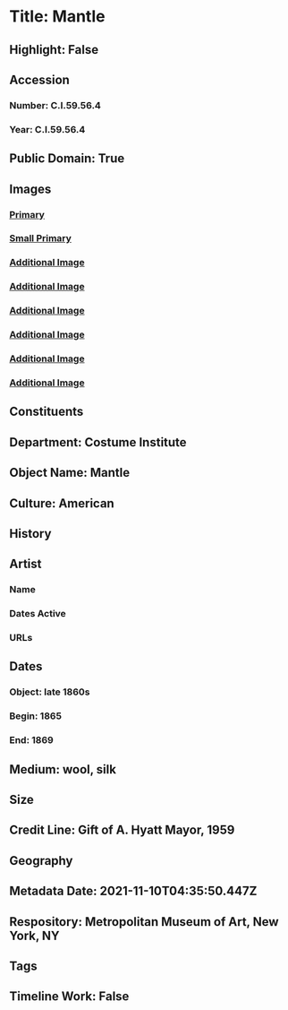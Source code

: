 # Title: Mantle
## Highlight: False
## Accession
### Number: C.I.59.56.4
### Year: C.I.59.56.4
## Public Domain: True
## Images
### [Primary](https://images.metmuseum.org/CRDImages/ci/original/C.I.59.56.4_F.jpg)
### [Small Primary](https://images.metmuseum.org/CRDImages/ci/web-large/C.I.59.56.4_F.jpg)
### [Additional Image](https://images.metmuseum.org/CRDImages/ci/original/C.I.59.56.4_S.jpg)
### [Additional Image](https://images.metmuseum.org/CRDImages/ci/original/C.I.59.56.4_B.jpg)
### [Additional Image](https://images.metmuseum.org/CRDImages/ci/original/C.I.59.56.4_d.jpg)
### [Additional Image](https://images.metmuseum.org/CRDImages/ci/original/C.I.59.56.4_d2.jpg)
### [Additional Image](https://images.metmuseum.org/CRDImages/ci/original/C.I.59.56.4_d3.jpg)
### [Additional Image](https://images.metmuseum.org/CRDImages/ci/original/C.I.59.56.4_d4.jpg)
## Constituents
## Department: Costume Institute
## Object Name: Mantle
## Culture: American
## History
## Artist
### Name
### Dates Active
### URLs
## Dates
### Object: late 1860s
### Begin: 1865
### End: 1869
## Medium: wool, silk
## Size
## Credit Line: Gift of A. Hyatt Mayor, 1959
## Geography
## Metadata Date: 2021-11-10T04:35:50.447Z
## Respository: Metropolitan Museum of Art, New York, NY
## Tags
## Timeline Work: False